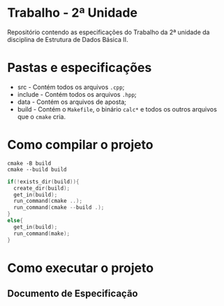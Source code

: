 # Trabalho - 2ª Unidade

Repositório contendo as especificações do Trabalho da 2ª unidade da disciplina de Estrutura de Dados Básica II.

# Pastas e especificações

- src - Contém todos os arquivos ``.cpp``;
- include - Contém todos os arquivos ``.hpp``;
- data - Contém os arquivos de aposta;
- build - Contém o ``Makefile``, o binário ``calc*`` e todos os outros arquivos que o ``cmake`` cria.

# Como compilar o projeto

  ```
  cmake -B build
  cmake --build build
  ```

  ```cpp
  if(!exists_dir(build)){
    create_dir(build);
    get_in(build);
    run_command(cmake ..);
    run_command(cmake --build .);
  }
  else{
    get_in(build);
    run_command(make);
  }
  ```
 
# Como executar o projeto

## Documento de Especificação
